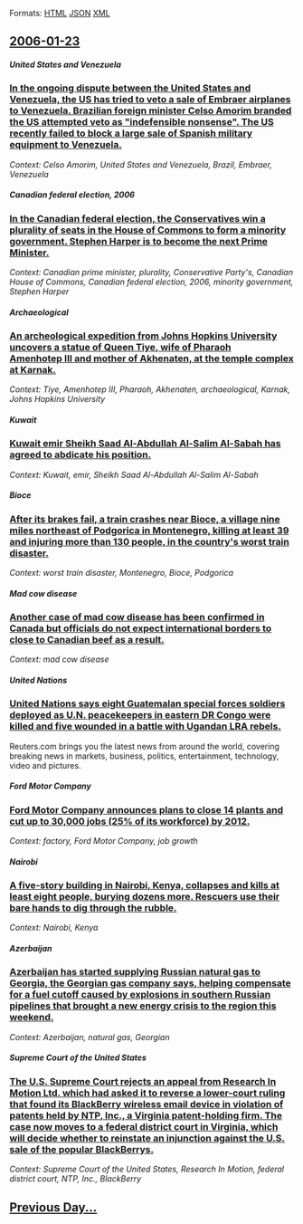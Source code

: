 
Formats: [HTML](2006/01/23/index.html)  [JSON](2006/01/23/index.json)  [XML](2006/01/23/index.xml)  

## [2006-01-23](/news/2006/01/23/index.md)

##### United States and Venezuela
### [ In the ongoing dispute between the United States and Venezuela, the US has tried to veto a sale of Embraer airplanes to Venezuela. Brazilian foreign minister Celso Amorim branded the US attempted veto as "indefensible nonsense". The US recently failed to block a large sale of Spanish military equipment to Venezuela. ](/news/2006/01/23/in-the-ongoing-dispute-between-the-united-states-and-venezuela-the-us-has-tried-to-veto-a-sale-of-embraer-airplanes-to-venezuela-brazilia.md)
_Context: Celso Amorim, United States and Venezuela, Brazil, Embraer, Venezuela_

##### Canadian federal election, 2006
### [ In the Canadian federal election, the Conservatives win a plurality of seats in the House of Commons to form a minority government. Stephen Harper is to become the next Prime Minister. ](/news/2006/01/23/in-the-canadian-federal-election-the-conservatives-win-a-plurality-of-seats-in-the-house-of-commons-to-form-a-minority-government-stephen.md)
_Context: Canadian prime minister, plurality, Conservative Party's, Canadian House of Commons, Canadian federal election, 2006, minority government, Stephen Harper_

##### Archaeological
### [ An archeological expedition from Johns Hopkins University uncovers a statue of Queen Tiye, wife of Pharaoh Amenhotep&nbsp;III and mother of Akhenaten, at the temple complex at Karnak. ](/news/2006/01/23/an-archeological-expedition-from-johns-hopkins-university-uncovers-a-statue-of-queen-tiye-wife-of-pharaoh-amenhotep-nbsp-iii-and-mother-of.md)
_Context: Tiye, Amenhotep&nbsp;III, Pharaoh, Akhenaten, archaeological, Karnak, Johns Hopkins University_

##### Kuwait
### [ Kuwait emir Sheikh Saad Al-Abdullah Al-Salim Al-Sabah has agreed to abdicate his position. ](/news/2006/01/23/kuwait-emir-sheikh-saad-al-abdullah-al-salim-al-sabah-has-agreed-to-abdicate-his-position.md)
_Context: Kuwait, emir, Sheikh Saad Al-Abdullah Al-Salim Al-Sabah_

##### Bioce
### [ After its brakes fail, a train crashes near Bioce, a village nine miles northeast of Podgorica in Montenegro, killing at least 39 and injuring more than 130 people, in the country's worst train disaster. ](/news/2006/01/23/after-its-brakes-fail-a-train-crashes-near-bioae-a-village-nine-miles-northeast-of-podgorica-in-montenegro-killing-at-least-39-and-inju.md)
_Context: worst train disaster, Montenegro, Bioce, Podgorica_

##### Mad cow disease
### [ Another case of mad cow disease has been confirmed in Canada but officials do not expect international borders to close to Canadian beef as a result. ](/news/2006/01/23/another-case-of-mad-cow-disease-has-been-confirmed-in-canada-but-officials-do-not-expect-international-borders-to-close-to-canadian-beef-as.md)
_Context: mad cow disease_

##### United Nations
### [ United Nations says eight Guatemalan special forces soldiers deployed as U.N. peacekeepers in eastern DR Congo were killed and five wounded in a battle with Ugandan LRA rebels. ](/news/2006/01/23/united-nations-says-eight-guatemalan-special-forces-soldiers-deployed-as-u-n-peacekeepers-in-eastern-dr-congo-were-killed-and-five-wounded.md)
Reuters.com brings you the latest news from around the world, covering breaking news in markets, business, politics, entertainment, technology, video and pictures.

##### Ford Motor Company
### [ Ford Motor Company announces plans to close 14 plants and cut up to 30,000 jobs (25% of its workforce) by 2012. ](/news/2006/01/23/ford-motor-company-announces-plans-to-close-14-plants-and-cut-up-to-30-000-jobs-25-of-its-workforce-by-2012.md)
_Context: factory, Ford Motor Company, job growth_

##### Nairobi
### [ A five-story building in Nairobi, Kenya, collapses and kills at least eight people, burying dozens more. Rescuers use their bare hands to dig through the rubble. ](/news/2006/01/23/a-five-story-building-in-nairobi-kenya-collapses-and-kills-at-least-eight-people-burying-dozens-more-rescuers-use-their-bare-hands-to-d.md)
_Context: Nairobi, Kenya_

##### Azerbaijan
### [ Azerbaijan has started supplying Russian natural gas to Georgia, the Georgian gas company says, helping compensate for a fuel cutoff caused by explosions in southern Russian pipelines that brought a new energy crisis to the region this weekend. ](/news/2006/01/23/azerbaijan-has-started-supplying-russian-natural-gas-to-georgia-the-georgian-gas-company-says-helping-compensate-for-a-fuel-cutoff-caused.md)
_Context: Azerbaijan, natural gas,  Georgian_

##### Supreme Court of the United States
### [ The U.S. Supreme Court rejects an appeal from Research In Motion Ltd. which had asked it to reverse a lower-court ruling that found its BlackBerry wireless email device in violation of patents held by NTP, Inc., a Virginia patent-holding firm. The case now moves to a federal district court in Virginia, which will decide whether to reinstate an injunction against the U.S. sale of the popular BlackBerrys. ](/news/2006/01/23/the-u-s-supreme-court-rejects-an-appeal-from-research-in-motion-ltd-which-had-asked-it-to-reverse-a-lower-court-ruling-that-found-its-bla.md)
_Context: Supreme Court of the United States, Research In Motion, federal district court, NTP, Inc., BlackBerry_

## [Previous Day...](/news/2006/01/22/index.md)


